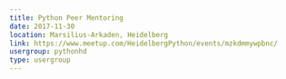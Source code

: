 ```yaml
---
title: Python Peer Mentoring
date: 2017-11-30
location: Marsilius-Arkaden, Heidelberg
link: https://www.meetup.com/HeidelbergPython/events/mzkdmmywpbnc/
usergroup: pythonhd
type: usergroup
---
```

